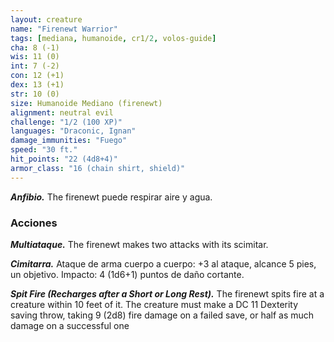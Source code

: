 ```yaml
---
layout: creature
name: "Firenewt Warrior"
tags: [mediana, humanoide, cr1/2, volos-guide]
cha: 8 (-1)
wis: 11 (0)
int: 7 (-2)
con: 12 (+1)
dex: 13 (+1)
str: 10 (0)
size: Humanoide Mediano (firenewt)
alignment: neutral evil
challenge: "1/2 (100 XP)"
languages: "Draconic, Ignan"
damage_immunities: "Fuego"
speed: "30 ft."
hit_points: "22 (4d8+4)"
armor_class: "16 (chain shirt, shield)"
---
```


***Anfibio.*** The firenewt puede respirar aire y agua.

### Acciones

***Multiataque.*** The firenewt makes two attacks with its scimitar.

***Cimitarra.*** Ataque de arma cuerpo a cuerpo: +3 al ataque, alcance 5 pies, un objetivo. Impacto: 4 (1d6+1) puntos de daño cortante.

***Spit Fire (Recharges after a Short or Long Rest).*** The firenewt spits fire at a creature within 10 feet of it. The creature must make a DC 11 Dexterity saving throw, taking 9 (2d8) fire damage on a failed save, or half as much damage on a successful one